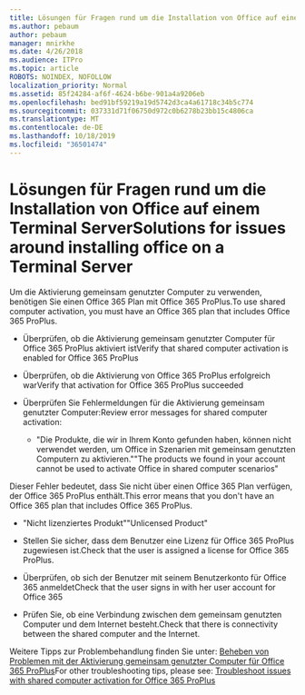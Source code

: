 ```yaml
---
title: Lösungen für Fragen rund um die Installation von Office auf einem Terminal Server
ms.author: pebaum
author: pebaum
manager: mnirkhe
ms.date: 4/26/2018
ms.audience: ITPro
ms.topic: article
ROBOTS: NOINDEX, NOFOLLOW
localization_priority: Normal
ms.assetid: 85f24284-af6f-4624-b6be-901a4a9206eb
ms.openlocfilehash: bed91bf59219a19d5742d3ca4a61718c34b5c774
ms.sourcegitcommit: 037331d71f06750d972c0b6278b23bb15c4806ca
ms.translationtype: MT
ms.contentlocale: de-DE
ms.lasthandoff: 10/18/2019
ms.locfileid: "36501474"
---
```

# <a name="solutions-for-issues-around-installing-office-on-a-terminal-server"></a><span data-ttu-id="a67d0-102">Lösungen für Fragen rund um die Installation von Office auf einem Terminal Server</span><span class="sxs-lookup"><span data-stu-id="a67d0-102">Solutions for issues around installing office on a Terminal Server</span></span>

<span data-ttu-id="a67d0-103">Um die Aktivierung gemeinsam genutzter Computer zu verwenden, benötigen Sie einen Office 365 Plan mit Office 365 ProPlus.</span><span class="sxs-lookup"><span data-stu-id="a67d0-103">To use shared computer activation, you must have an Office 365 plan that includes Office 365 ProPlus.</span></span>
  
- <span data-ttu-id="a67d0-104">Überprüfen, ob die Aktivierung gemeinsam genutzter Computer für Office 365 ProPlus aktiviert ist</span><span class="sxs-lookup"><span data-stu-id="a67d0-104">Verify that shared computer activation is enabled for Office 365 ProPlus</span></span>
    
- <span data-ttu-id="a67d0-105">Überprüfen, ob die Aktivierung von Office 365 ProPlus erfolgreich war</span><span class="sxs-lookup"><span data-stu-id="a67d0-105">Verify that activation for Office 365 ProPlus succeeded</span></span>
    
- <span data-ttu-id="a67d0-106">Überprüfen Sie Fehlermeldungen für die Aktivierung gemeinsam genutzter Computer:</span><span class="sxs-lookup"><span data-stu-id="a67d0-106">Review error messages for shared computer activation:</span></span>
    
  - <span data-ttu-id="a67d0-107">"Die Produkte, die wir in Ihrem Konto gefunden haben, können nicht verwendet werden, um Office in Szenarien mit gemeinsam genutzten Computern zu aktivieren."</span><span class="sxs-lookup"><span data-stu-id="a67d0-107">"The products we found in your account cannot be used to activate Office in shared computer scenarios"</span></span>
  
<span data-ttu-id="a67d0-108">Dieser Fehler bedeutet, dass Sie nicht über einen Office 365 Plan verfügen, der Office 365 ProPlus enthält.</span><span class="sxs-lookup"><span data-stu-id="a67d0-108">This error means that you don't have an Office 365 plan that includes Office 365 ProPlus.</span></span>
    
  - <span data-ttu-id="a67d0-109">"Nicht lizenziertes Produkt"</span><span class="sxs-lookup"><span data-stu-id="a67d0-109">"Unlicensed Product"</span></span>
    
  - <span data-ttu-id="a67d0-110">Stellen Sie sicher, dass dem Benutzer eine Lizenz für Office 365 ProPlus zugewiesen ist.</span><span class="sxs-lookup"><span data-stu-id="a67d0-110">Check that the user is assigned a license for Office 365 ProPlus.</span></span>
    
  - <span data-ttu-id="a67d0-111">Überprüfen, ob sich der Benutzer mit seinem Benutzerkonto für Office 365 anmeldet</span><span class="sxs-lookup"><span data-stu-id="a67d0-111">Check that the user signs in with her user account for Office 365</span></span>
    
  - <span data-ttu-id="a67d0-112">Prüfen Sie, ob eine Verbindung zwischen dem gemeinsam genutzten Computer und dem Internet besteht.</span><span class="sxs-lookup"><span data-stu-id="a67d0-112">Check that there is connectivity between the shared computer and the Internet.</span></span>
    
<span data-ttu-id="a67d0-113">Weitere Tipps zur Problembehandlung finden Sie unter: [Beheben von Problemen mit der Aktivierung gemeinsam genutzter Computer für Office 365 ProPlus](https://docs.microsoft.com/DeployOffice/troubleshoot-issues-with-shared-computer-activation-for-office-365-proplus)</span><span class="sxs-lookup"><span data-stu-id="a67d0-113">For other troubleshooting tips, please see: [Troubleshoot issues with shared computer activation for Office 365 ProPlus](https://docs.microsoft.com/DeployOffice/troubleshoot-issues-with-shared-computer-activation-for-office-365-proplus)</span></span>
  

